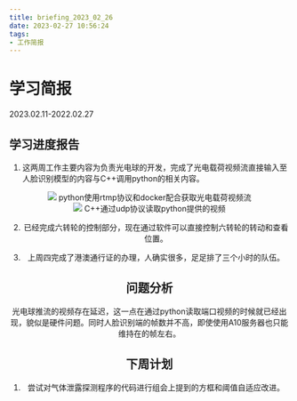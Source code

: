 ```yaml
---
title: briefing_2023_02_26
date: 2023-02-27 10:56:24
tags:
- 工作简报
---
```

# 学习简报
2023.02.11-2022.02.27

## 学习进度报告
1. 这两周工作主要内容为负责光电球的开发，完成了光电载荷视频流直接输入至人脸识别模型的内容与C++调用python的相关内容。
<center>
<img src="推流.jpg" >
python使用rtmp协议和docker配合获取光电载荷视频流
</center>
<center>
<img src="C++.jpg"  >
C++通过udp协议读取python提供的视频
</center>
<center>

2. 已经完成六转轮的控制部分，现在通过软件可以直接控制六转轮的转动和查看位置。

3. 上周四完成了港澳通行证的办理，人确实很多，足足排了三个小时的队伍。

## 问题分析

光电球推流的视频存在延迟，这一点在通过python读取端口视频的时候就已经出现，貌似是硬件问题。同时人脸识别端的帧数并不高，即使使用A10服务器也只能维持在的帧左右。

## 下周计划
1. 尝试对气体泄露探测程序的代码进行组会上提到的方框和阈值自适应改进。

